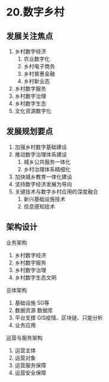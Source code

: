# 20.数字乡村
## 发展关注焦点
1. 乡村数字经济
   1. 农业数字化
   2. 乡村电子商务
   3. 乡村普惠金融
   4. 乡村新业态
2. 乡村数字服务
3. 乡村数字治理
4. 乡村数字生态
5. 文化资源数字化

## 发展规划要点
1. 加强乡村数字基础建设
2. 推动数字治理体系建设
   1. 城乡公共服务一体化
   2. 乡村治理体系精细化
3. 加快城乡教育一体化建设
4. 坚持数字经济发展为导向
5. 关键技术与数字乡村应用的深度融合
   1. 新兴基础设施技术
   2. 信息感知技术

## 架构设计
业务架构
1. 乡村数字经济
2. 乡村数字服务
3. 乡村数字治理
4. 乡村数字生态文明

总体架构
1. 基础设施 5G等
2. 数据资源 数据库
3. 平台支撑 GIS疫情、区块链、只能分析
4. 业务应用

运营与服务架构
1. 运营主体
2. 运营对象
3. 运营服务保障
4. 运营安全保障